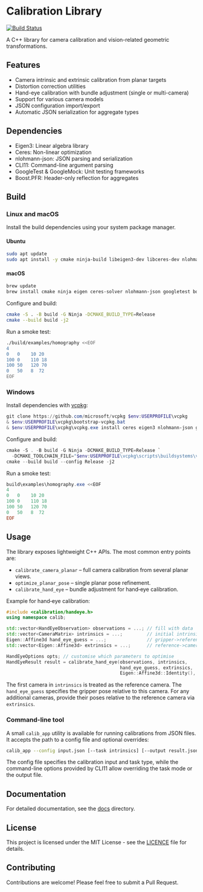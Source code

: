 # Calibration Library

[![Build Status](https://github.com/VitalyVorobyev/calibration/actions/workflows/ci.yml/badge.svg)](https://github.com/VitalyVorobyev/calibration/actions/workflows/ci.yml)

A C++ library for camera calibration and vision-related geometric transformations.

## Features

- Camera intrinsic and extrinsic calibration from planar targets
- Distortion correction utilities
- Hand-eye calibration with bundle adjustment (single or multi-camera)
- Support for various camera models
- JSON configuration import/export
- Automatic JSON serialization for aggregate types

## Dependencies

- Eigen3: Linear algebra library
- Ceres: Non-linear optimization
- nlohmann-json: JSON parsing and serialization
- CLI11: Command-line argument parsing
- GoogleTest & GoogleMock: Unit testing frameworks
- Boost.PFR: Header-only reflection for aggregates

## Build

### Linux and macOS

Install the build dependencies using your system package manager.

#### Ubuntu

```bash
sudo apt update
sudo apt install -y cmake ninja-build libeigen3-dev libceres-dev nlohmann-json3-dev libgtest-dev libgmock-dev libboost-dev cli11
```

#### macOS

```bash
brew update
brew install cmake ninja eigen ceres-solver nlohmann-json googletest boost cli11
```

Configure and build:

```bash
cmake -S . -B build -G Ninja -DCMAKE_BUILD_TYPE=Release
cmake --build build -j2
```

Run a smoke test:

```bash
./build/examples/homography <<EOF
4
0   0    10 20
100 0    110 18
100 50   120 70
0   50   8  72
EOF
```

### Windows

Install dependencies with [vcpkg](https://github.com/microsoft/vcpkg):

```powershell
git clone https://github.com/microsoft/vcpkg $env:USERPROFILE\vcpkg
& $env:USERPROFILE\vcpkg\bootstrap-vcpkg.bat
& $env:USERPROFILE\vcpkg\vcpkg.exe install ceres eigen3 nlohmann-json gtest boost-pfr cli11 --triplet x64-windows
```

Configure and build:

```powershell
cmake -S . -B build -G Ninja -DCMAKE_BUILD_TYPE=Release `
  -DCMAKE_TOOLCHAIN_FILE="$env:USERPROFILE\vcpkg\scripts\buildsystems\vcpkg.cmake"
cmake --build build --config Release -j2
```

Run a smoke test:

```powershell
build\examples\homography.exe <<EOF
4
0   0    10 20
100 0    110 18
100 50   120 70
0   50   8  72
EOF
```

## Usage

The library exposes lightweight C++ APIs.  The most common entry points are:

- `calibrate_camera_planar` – full camera calibration from several planar views.
- `optimize_planar_pose` – single planar pose refinement.
- `calibrate_hand_eye` – bundle adjustment for hand‑eye calibration.

Example for hand‑eye calibration:

```cpp
#include <calibration/handeye.h>
using namespace calib;

std::vector<HandEyeObservation> observations = ...; // fill with data
std::vector<CameraMatrix> intrinsics = ...;         // initial intrinsics
Eigen::Affine3d hand_eye_guess = ...;               // gripper->reference camera
std::vector<Eigen::Affine3d> extrinsics = ...;      // reference->camera (for cams>0)

HandEyeOptions opts; // customise which parameters to optimise
HandEyeResult result = calibrate_hand_eye(observations, intrinsics,
                                          hand_eye_guess, extrinsics,
                                          Eigen::Affine3d::Identity(), opts);
```

The first camera in `intrinsics` is treated as the reference camera.  The
`hand_eye_guess` specifies the gripper pose relative to this camera.  For any
additional cameras, provide their poses relative to the reference camera via
`extrinsics`.

### Command-line tool

A small `calib_app` utility is available for running calibrations from JSON
files. It accepts the path to a config file and optional overrides:

```bash
calib_app --config input.json [--task intrinsics] [--output result.json]
```

The config file specifies the calibration input and task type, while the
command-line options provided by CLI11 allow overriding the task mode or the
output file.

## Documentation

For detailed documentation, see the [docs](docs/) directory.

## License

This project is licensed under the MIT License - see the [LICENCE](LICENCE) file for details.

## Contributing

Contributions are welcome! Please feel free to submit a Pull Request.
